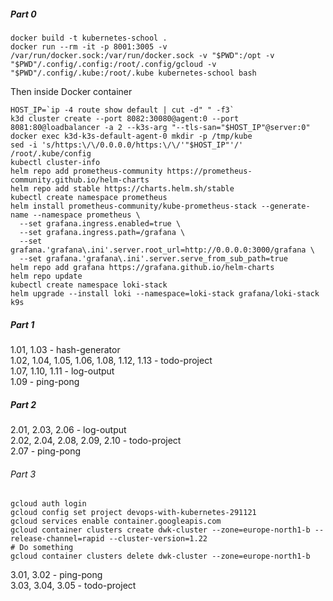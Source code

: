 ##### Part 0

```shell
docker build -t kubernetes-school .
docker run --rm -it -p 8001:3005 -v /var/run/docker.sock:/var/run/docker.sock -v "$PWD":/opt -v "$PWD"/.config/.config:/root/.config/gcloud -v "$PWD"/.config/.kube:/root/.kube kubernetes-school bash
```

Then inside Docker container

```shell
HOST_IP=`ip -4 route show default | cut -d" " -f3`
k3d cluster create --port 8082:30080@agent:0 --port 8081:80@loadbalancer -a 2 --k3s-arg "--tls-san="$HOST_IP"@server:0"
docker exec k3d-k3s-default-agent-0 mkdir -p /tmp/kube
sed -i 's/https:\/\/0.0.0.0/https:\/\/'"$HOST_IP"'/' /root/.kube/config
kubectl cluster-info
helm repo add prometheus-community https://prometheus-community.github.io/helm-charts
helm repo add stable https://charts.helm.sh/stable
kubectl create namespace prometheus
helm install prometheus-community/kube-prometheus-stack --generate-name --namespace prometheus \
  --set grafana.ingress.enabled=true \
  --set grafana.ingress.path=/grafana \
  --set grafana.'grafana\.ini'.server.root_url=http://0.0.0.0:3000/grafana \
  --set grafana.'grafana\.ini'.server.serve_from_sub_path=true
helm repo add grafana https://grafana.github.io/helm-charts
helm repo update
kubectl create namespace loki-stack
helm upgrade --install loki --namespace=loki-stack grafana/loki-stack
k9s
```

##### Part 1

1.01, 1.03 - hash-generator  
1.02, 1.04, 1.05, 1.06, 1.08, 1.12, 1.13 - todo-project  
1.07, 1.10, 1.11 - log-output  
1.09 - ping-pong

##### Part 2

2.01, 2.03, 2.06 - log-output  
2.02, 2.04, 2.08, 2.09, 2.10 - todo-project  
2.07 - ping-pong

###### Part 3

```shell
gcloud auth login
gcloud config set project devops-with-kubernetes-291121
gcloud services enable container.googleapis.com
gcloud container clusters create dwk-cluster --zone=europe-north1-b --release-channel=rapid --cluster-version=1.22
# Do something
gcloud container clusters delete dwk-cluster --zone=europe-north1-b
```

3.01, 3.02 - ping-pong  
3.03, 3.04, 3.05 - todo-project  
